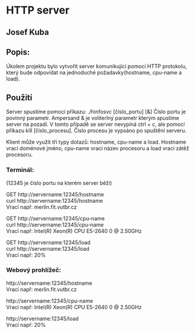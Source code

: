# HTTP server
## Josef Kuba

## Popis:
Úkolem projektu bylo vytvořit server komunikující pomocí HTTP protokolu, který bude odpovídat na jednoduché požadavky(hostname, cpu-name a load).

## Použití
Server spustíme pomocí příkazu: ./hinfosvc [číslo_portu] [&]
Číslo portu je povinný parametr.
Ampersand & je voliterlný parametr kterým spustíme server na pozadí. 
V tomto případě se server nevypíná ctrl + c, ale pomocí příkazu kill [číslo_procesu].
Číslo procesu je vypsáno po spuštění serveru.

Klient může využít tři typy dotazů: hostname, cpu-name a load.
Hostname vrací doménové jméno, cpu-name vrací název procesoru a load vrací zátěž procesoru.

### Terminál:
(12345 je číslo portu na kterém server běží)  

GET http://servername:12345/hostname  
curl http://servername:12345/hostname  
Vrací např: merlin.fit.vutbr.cz  

GET http://servername:12345/cpu-name  
curl http://servername:12345/cpu-name  
Vrací např: Intel(R) Xeon(R) CPU E5-2640 0 @ 2.50GHz  

GET http://servername:12345/load  
curl http://servername:12345/load  
Vrací např: 20%  
### Webový prohlížeč:

http://servername:12345/hostname  
Vrací např: merlin.fit.vutbr.cz  

http://servername:12345/cpu-name  
Vrací např: Intel(R) Xeon(R) CPU E5-2640 0 @ 2.50GHz  

http://servername:12345/load   
Vrací např: 20%  
